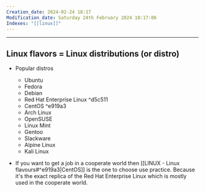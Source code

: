 ```yaml
---
Creation_date: 2024-02-24 18:17
Modification_date: Saturday 24th February 2024 18:17:06
Indexes: "[[linux]]"
---
```


----

## Linux flavors = Linux distributions (or distro)

- Popular distros
	- Ubuntu 
	- Fedora
	- Debian
	- Red Hat Enterprise Linux  ^d5c511
	- CentOS ^e919a3
	- Arch Linux
	- OpenSUSE
	- Linux Mint
	- Gentoo
	- Slackware
	- Alpine Linux
	- Kali Linux

- If you want to get a job in a cooperate world then [[LINUX - Linux flavours#^e919a3|CentOS]] is the one to choose use practice. Because it's the exact replica of the Red Hat Enterprise Linux which is mostly used in the cooperate world.